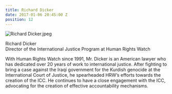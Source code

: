 ```yaml
---
title: Richard Dicker
date: 2017-01-06 20:45:00 Z
position: 12
---
```


![Richard Dicker.jpeg](/uploads/Richard%20Dicker.jpeg)

Richard Dicker <br> Director of the International Justice Program at Human Rights Watch


With Human Rights Watch since 1991, Mr. Dicker is an American lawyer who has dedicated over 20 years of work to international justice. After fighting to bring a case against the Iraqi government for the Kurdish genocide at the International Court of Justice, he spearheaded HRW’s efforts towards the creation of the ICC. He continues to have a close engagement with the ICC, advocating for the creation of effective accountability mechanisms. 
